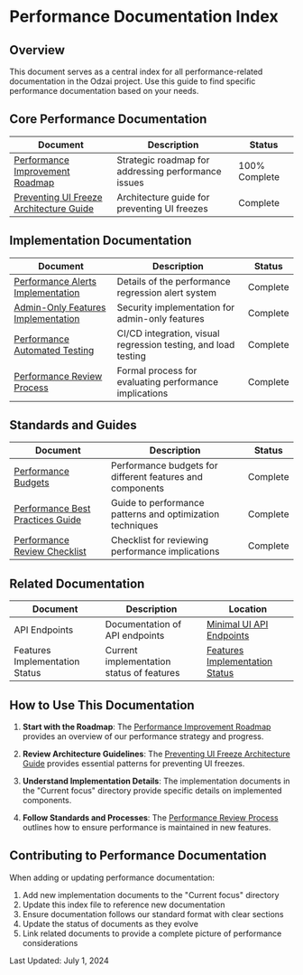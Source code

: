 # Performance Documentation Index

## Overview

This document serves as a central index for all performance-related documentation in the Odzai project. Use this guide to find specific performance documentation based on your needs.

## Core Performance Documentation

| Document | Description | Status |
|----------|-------------|--------|
| [Performance Improvement Roadmap](./z-9-performance-improvement-roadmap.md) | Strategic roadmap for addressing performance issues | 100% Complete |
| [Preventing UI Freeze Architecture Guide](./z-8-preventing-ui-freeze-architecture-guide.md) | Architecture guide for preventing UI freezes | Complete |

## Implementation Documentation

| Document | Description | Status |
|----------|-------------|--------|
| [Performance Alerts Implementation](./Current%20focus/performance-alerts-implementation-summary.md) | Details of the performance regression alert system | Complete |
| [Admin-Only Features Implementation](./Current%20focus/admin-only-features-implementation.md) | Security implementation for admin-only features | Complete |
| [Performance Automated Testing](./Current%20focus/performance-automated-testing.md) | CI/CD integration, visual regression testing, and load testing | Complete |
| [Performance Review Process](./Current%20focus/performance-review-process.md) | Formal process for evaluating performance implications | Complete |

## Standards and Guides

| Document | Description | Status |
|----------|-------------|--------|
| [Performance Budgets](./Current%20focus/performance-budgets.md) | Performance budgets for different features and components | Complete |
| [Performance Best Practices Guide](./Current%20focus/performance-best-practices.md) | Guide to performance patterns and optimization techniques | Complete |
| [Performance Review Checklist](./Current%20focus/performance-review-checklist.md) | Checklist for reviewing performance implications | Complete |

## Related Documentation

| Document | Description | Location |
|----------|-------------|----------|
| API Endpoints | Documentation of API endpoints | [Minimal UI API Endpoints](./z-7-minimal-ui-api-endpoints.md) |
| Features Implementation Status | Current implementation status of features | [Features Implementation Status](./3.%20Roadmap%20docs/z-0-features-implementation-status.md) |

## How to Use This Documentation

1. **Start with the Roadmap**: The [Performance Improvement Roadmap](./z-9-performance-improvement-roadmap.md) provides an overview of our performance strategy and progress.

2. **Review Architecture Guidelines**: The [Preventing UI Freeze Architecture Guide](./z-8-preventing-ui-freeze-architecture-guide.md) provides essential patterns for preventing UI freezes.

3. **Understand Implementation Details**: The implementation documents in the "Current focus" directory provide specific details on implemented components.

4. **Follow Standards and Processes**: The [Performance Review Process](./Current%20focus/performance-review-process.md) outlines how to ensure performance is maintained in new features.

## Contributing to Performance Documentation

When adding or updating performance documentation:

1. Add new implementation documents to the "Current focus" directory
2. Update this index file to reference new documentation
3. Ensure documentation follows our standard format with clear sections
4. Update the status of documents as they evolve
5. Link related documents to provide a complete picture of performance considerations

Last Updated: July 1, 2024 